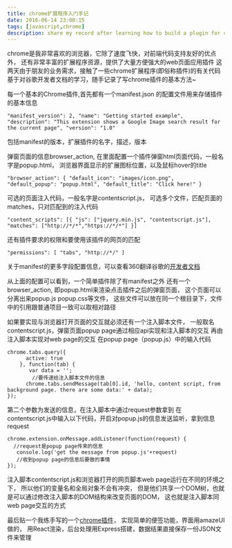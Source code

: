 ```yaml
---
title: chrome扩展程序入门手记
date: 2016-06-14 23:08:15
tags: [javascript,chrome]
description: share my record after learning how to build a plugin for chrome.
---
```

chrome是我非常喜欢的浏览器，它除了速度飞快，对前端代码支持友好的优点外，
还有非常丰富的扩展程序资源，提供了大量方便强大的web页面应用插件
这两天由于朋友的业务需求，接触了一些chrome扩展程序(即俗称插件)的有关代码
基于对谷歌开发者文档的学习，随手记录了写chrome插件的基本方法~
<!--more-->
每一个基本的Chrome插件,首先都有一个manifest.json
的配置文件用来存储插件的基本信息 

``
"manifest_version": 2,
  "name": "Getting started example",
  "description": "This extension shows a Google Image search result for the current page",
  "version": "1.0"
``

包括manifest的版本，扩展插件的名字，描述，版本

弹窗页面的信息browser_action, 在里面配置一个插件弹窗html页面代码，一般名字是popup.html，
浏览器界面显示的扩展图标位置，以及鼠标hover的title

``
"browser_action": {
    "default_icon": "images/icon.png",
    "default_popup": "popup.html",
    "default_title": "Click here!"
  }
``

可选的页面注入代码，一般名字是contentscript.js，
可选多个文件，匹配页面的matches，只对匹配到的注入代码

``
"content_scripts": [{
    "js": ["jquery.min.js", "contentscript.js"],
    "matches": ["http://*/*","https://*/*"]
  }]
``

还有插件要求的权限和要使用该插件的网页的匹配

``
"permissions": [
    "tabs",
    "http://*/"
  ]
``

关于manifest的更多字段配置信息，可以查看360翻译谷歌的[开发者文档](http://open.chrome.360.cn/extension_dev/manifest.html)

从上面的配置可以看到，一个简单插件除了有manifest之外
还有一个browser_action, 即popup.html来渲染点击插件之后的弹窗页面，
这个页面可以分离出来popup.js popup.css等文件，
这些文件可以放在同一个根目录下，文件中的引用跟普通项目一致可以取相对路径


如果要实现与浏览器打开页面的交互就必须还有一个注入脚本文件，
一般取名contentscript.js，弹窗页面popup page通过相应api实现和注入脚本的交互
再由注入脚本实现对web page的交互
在popup page（popup.js）中的输入代码

```
chrome.tabs.query({
      active: true
    }, function(tab) {
       var data = '';
        //要传递给注入脚本文件的信息
      chrome.tabs.sendMessage(tab[0].id, 'hello, content script, from background page. there are some data:' + data);
});
```

第二个参数为发送的信息，在注入脚本中通过request参数拿到
在contentscript.js中输入以下代码，开启对popup.js的信息发送监听，拿到信息request

```
chrome.extension.onMessage.addListener(function(request) {
  //request是popup page传来的信息
   console.log('get the message from popup.js'+request)
   //收到popup page的信息后要做的事情
});
```

注入脚本contentscript.js和浏览器打开的网页脚本web page运行在不同的环境之下，
所以他们的变量名和全局对象不会有冲突，
但是他们共享一个DOM树，也就是可以通过修改注入脚本的DOM结构来改变页面的DOM，
这也就是注入脚本同web page交互的方式

最后贴一个我练手写的一个[chrome插件](https://github.com/shudery/daguoNote)，
实现简单的便签功能，界面用amazeUI做的，
用React渲染，后台处理用Express搭建，数据结果直接保存一份JSON文件来管理
